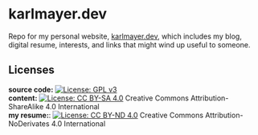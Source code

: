 # karlmayer.dev
Repo for my personal website, [karlmayer.dev](https://karlmayer.dev), 
which includes my blog, digital resume, interests, and links that might wind up useful to someone.

## Licenses
**source code:** [![License: GPL v3](https://img.shields.io/badge/License-GPLv3-blue.svg)](https://www.gnu.org/licenses/gpl-3.0)  
**content:**  [![License: CC BY-SA 4.0](https://licensebuttons.net/l/by-sa/4.0/80x15.png)](https://creativecommons.org/licenses/by-sa/4.0/) Creative Commons Attribution-ShareAlike 4.0 International  
**my resume:**: [![License: CC BY-ND 4.0](https://licensebuttons.net/l/by-nd/4.0/80x15.png)](https://creativecommons.org/licenses/by-nd/4.0/) Creative Commons Attribution-NoDerivates 4.0 International
